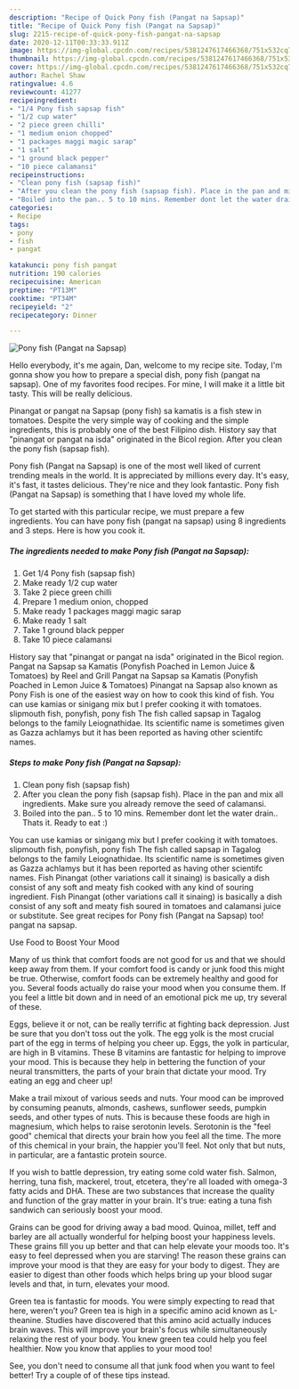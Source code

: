 ```yaml
---
description: "Recipe of Quick Pony fish (Pangat na Sapsap)"
title: "Recipe of Quick Pony fish (Pangat na Sapsap)"
slug: 2215-recipe-of-quick-pony-fish-pangat-na-sapsap
date: 2020-12-11T00:33:33.911Z
image: https://img-global.cpcdn.com/recipes/5381247617466368/751x532cq70/pony-fish-pangat-na-sapsap-recipe-main-photo.jpg
thumbnail: https://img-global.cpcdn.com/recipes/5381247617466368/751x532cq70/pony-fish-pangat-na-sapsap-recipe-main-photo.jpg
cover: https://img-global.cpcdn.com/recipes/5381247617466368/751x532cq70/pony-fish-pangat-na-sapsap-recipe-main-photo.jpg
author: Rachel Shaw
ratingvalue: 4.6
reviewcount: 41277
recipeingredient:
- "1/4 Pony fish sapsap fish"
- "1/2 cup water"
- "2 piece green chilli"
- "1 medium onion chopped"
- "1 packages maggi magic sarap"
- "1 salt"
- "1 ground black pepper"
- "10 piece calamansi"
recipeinstructions:
- "Clean pony fish (sapsap fish)"
- "After you clean the pony fish (sapsap fish). Place in the pan and mix all ingredients. Make sure you already remove the seed of calamansi."
- "Boiled into the pan.. 5 to 10 mins. Remember dont let the water drain.. Thats it. Ready to eat :)"
categories:
- Recipe
tags:
- pony
- fish
- pangat

katakunci: pony fish pangat 
nutrition: 190 calories
recipecuisine: American
preptime: "PT13M"
cooktime: "PT34M"
recipeyield: "2"
recipecategory: Dinner

---
```



![Pony fish (Pangat na Sapsap)](https://img-global.cpcdn.com/recipes/5381247617466368/751x532cq70/pony-fish-pangat-na-sapsap-recipe-main-photo.jpg)

Hello everybody, it's me again, Dan, welcome to my recipe site. Today, I'm gonna show you how to prepare a special dish, pony fish (pangat na sapsap). One of my favorites food recipes. For mine, I will make it a little bit tasty. This will be really delicious.

Pinangat or pangat na Sapsap (pony fish) sa kamatis is a fish stew in tomatoes. Despite the very simple way of cooking and the simple ingredients, this is probably one of the best Filipino dish. History say that &#34;pinangat or pangat na isda&#34; originated in the Bicol region. After you clean the pony fish (sapsap fish).

Pony fish (Pangat na Sapsap) is one of the most well liked of current trending meals in the world. It is appreciated by millions every day. It's easy, it's fast, it tastes delicious. They're nice and they look fantastic. Pony fish (Pangat na Sapsap) is something that I have loved my whole life.


To get started with this particular recipe, we must prepare a few ingredients. You can have pony fish (pangat na sapsap) using 8 ingredients and 3 steps. Here is how you cook it.

<!--inarticleads1-->

##### The ingredients needed to make Pony fish (Pangat na Sapsap):

1. Get 1/4 Pony fish (sapsap fish)
1. Make ready 1/2 cup water
1. Take 2 piece green chilli
1. Prepare 1 medium onion, chopped
1. Make ready 1 packages maggi magic sarap
1. Make ready 1 salt
1. Take 1 ground black pepper
1. Take 10 piece calamansi


History say that &#34;pinangat or pangat na isda&#34; originated in the Bicol region. Pangat na Sapsap sa Kamatis (Ponyfish Poached in Lemon Juice &amp; Tomatoes) by Reel and Grill Pangat na Sapsap sa Kamatis (Ponyfish Poached in Lemon Juice &amp; Tomatoes) Pinangat na Sapsap also known as Pony Fish is one of the easiest way on how to cook this kind of fish. You can use kamias or sinigang mix but I prefer cooking it with tomatoes. slipmouth fish, ponyfish, pony fish The fish called sapsap in Tagalog belongs to the family Leiognathidae. Its scientific name is sometimes given as Gazza achlamys but it has been reported as having other scientifc names. 

<!--inarticleads2-->

##### Steps to make Pony fish (Pangat na Sapsap):

1. Clean pony fish (sapsap fish)
1. After you clean the pony fish (sapsap fish). Place in the pan and mix all ingredients. Make sure you already remove the seed of calamansi.
1. Boiled into the pan.. 5 to 10 mins. Remember dont let the water drain.. Thats it. Ready to eat :)


You can use kamias or sinigang mix but I prefer cooking it with tomatoes. slipmouth fish, ponyfish, pony fish The fish called sapsap in Tagalog belongs to the family Leiognathidae. Its scientific name is sometimes given as Gazza achlamys but it has been reported as having other scientifc names. Fish Pinangat (other variations call it sinaing) is basically a dish consist of any soft and meaty fish cooked with any kind of souring ingredient. Fish Pinangat (other variations call it sinaing) is basically a dish consist of any soft and meaty fish soured in tomatoes and calamansi juice or substitute. See great recipes for Pony fish (Pangat na Sapsap) too! pangat na sapsap. 

Use Food to Boost Your Mood


Many of us think that comfort foods are not good for us and that we should keep away from them. If your comfort food is candy or junk food this might be true. Otherwise, comfort foods can be extremely healthy and good for you. Several foods actually do raise your mood when you consume them. If you feel a little bit down and in need of an emotional pick me up, try several of these.

Eggs, believe it or not, can be really terrific at fighting back depression. Just be sure that you don't toss out the yolk. The egg yolk is the most crucial part of the egg in terms of helping you cheer up. Eggs, the yolk in particular, are high in B vitamins. These B vitamins are fantastic for helping to improve your mood. This is because they help in bettering the function of your neural transmitters, the parts of your brain that dictate your mood. Try eating an egg and cheer up!

Make a trail mixout of various seeds and nuts. Your mood can be improved by consuming peanuts, almonds, cashews, sunflower seeds, pumpkin seeds, and other types of nuts. This is because these foods are high in magnesium, which helps to raise serotonin levels. Serotonin is the "feel good" chemical that directs your brain how you feel all the time. The more of this chemical in your brain, the happier you'll feel. Not only that but nuts, in particular, are a fantastic protein source.

If you wish to battle depression, try eating some cold water fish. Salmon, herring, tuna fish, mackerel, trout, etcetera, they're all loaded with omega-3 fatty acids and DHA. These are two substances that increase the quality and function of the gray matter in your brain. It's true: eating a tuna fish sandwich can seriously boost your mood. 

Grains can be good for driving away a bad mood. Quinoa, millet, teff and barley are all actually wonderful for helping boost your happiness levels. These grains fill you up better and that can help elevate your moods too. It's easy to feel depressed when you are starving! The reason these grains can improve your mood is that they are easy for your body to digest. They are easier to digest than other foods which helps bring up your blood sugar levels and that, in turn, elevates your mood.

Green tea is fantastic for moods. You were simply expecting to read that here, weren't you? Green tea is high in a specific amino acid known as L-theanine. Studies have discovered that this amino acid actually induces brain waves. This will improve your brain's focus while simultaneously relaxing the rest of your body. You knew green tea could help you feel healthier. Now you know that applies to your mood too!

See, you don't need to consume all that junk food when you want to feel better! Try  a  couple of  of  these  tips  instead.

